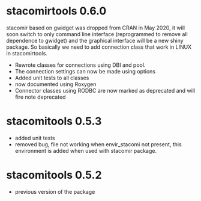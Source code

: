 # stacomirtools 0.6.0

stacomir based on gwidget was dropped from CRAN in May 2020, it will soon switch to only command line interface (reprogrammed to remove all dependence to gwidget) and the graphical interface will be a new shiny package.
So basically we need to add connection class that work in LINUX in stacomirtools.

* Rewrote classes for connections using DBI and pool.
* The connection settings can now be made using options
* Added unit tests to all classes
* now documented using Roxygen
* Connector classes using RODBC are now marked as deprecated and will fire note deprecated

# stacomitools 0.5.3

* added unit tests
* removed bug, file not working when envir_stacomi not present, this environment is added when used with stacomir package.

# stacomitools 0.5.2

* previous version of the package